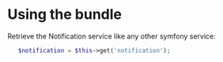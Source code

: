 Using the bundle
================

Retrieve the Notification service like any other symfony service:

```php
   $notification = $this->get('notification');
```
